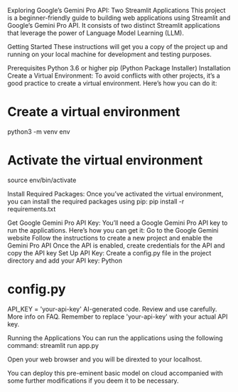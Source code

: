 Exploring Google’s Gemini Pro API: Two Streamlit Applications
This project is a beginner-friendly guide to building web applications using Streamlit and Google’s Gemini Pro API. It consists of two distinct Streamlit applications that leverage the power of Language Model Learning (LLM).

Getting Started
These instructions will get you a copy of the project up and running on your local machine for development and testing purposes.

Prerequisites
Python 3.6 or higher
pip (Python Package Installer)
Installation
Create a Virtual Environment: To avoid conflicts with other projects, it’s a good practice to create a virtual environment. Here’s how you can do it:
# Create a virtual environment
python3 -m venv env

# Activate the virtual environment
source env/bin/activate

Install Required Packages: Once you’ve activated the virtual environment, you can install the required packages using pip:
pip install -r requirements.txt

Get Google Gemini Pro API Key: You’ll need a Google Gemini Pro API key to run the applications. Here’s how you can get it:
Go to the Google Gemini website
Follow the instructions to create a new project and enable the Gemini Pro API
Once the API is enabled, create credentials for the API and copy the API key
Set Up API Key: Create a config.py file in the project directory and add your API key:
Python

# config.py
API_KEY = 'your-api-key'
AI-generated code. Review and use carefully. More info on FAQ.
Remember to replace 'your-api-key' with your actual API key.

Running the Applications
You can run the applications using the following command:
streamlit run app.py

Open your web browser and you will be direxted to your localhost.

You can deploy this pre-eminent basic model on cloud accompanied with some further modifications if you deem it to be necessary.

